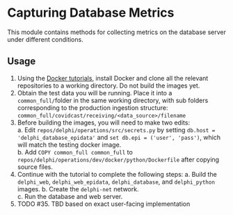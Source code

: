 # Capturing Database Metrics
This module contains methods for collecting metrics on the database server under different conditions.

## Usage
1. Using the [Docker tutorials](https://github.com/cmu-delphi/delphi-epidata/blob/main/docs/epidata_development.md),
install Docker and clone all the relevant repositories to a working directory. Do not build the images yet.
2. Obtain the test data you will be running. Place it into a `common_full/`folder in the same working directory, with 
sub folders corresponding to the production ingestion structure: `common_full/covidcast/receiving/<data_source>/filename`
3. Before building the images, you will need to make two edits:  
    a. Edit `repos/delphi/operations/src/secrets.py` by setting `db.host = 'delphi_database_epidata'` and 
    `set db.epi = ('user', 'pass')`, which will match the testing docker image.  
    b. Add `COPY common_full common_full` to `repos/delphi/operations/dev/docker/python/Dockerfile` after copying source files.
4. Continue with the tutorial to complete the following steps:
    a. Build the `delphi_web`, `delphi_web_epidata`, `delphi_database`, and `delphi_python` images. 
    b. Create the `delphi-net` network.  
    c. Run the database and web server.  
5. TODO #35. TBD based on exact user-facing implementation